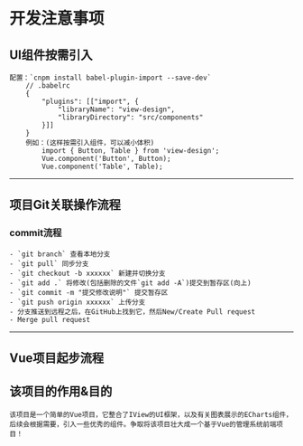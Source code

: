 # 开发注意事项
## UI组件按需引入
    配置：`cnpm install babel-plugin-import --save-dev`
        // .babelrc
        {
            "plugins": [["import", {
                "libraryName": "view-design",
                "libraryDirectory": "src/components"
            }]]
        }
        例如：(这样按需引入组件，可以减小体积)
            import { Button, Table } from 'view-design';
            Vue.component('Button', Button);
            Vue.component('Table', Table);
-----
## 项目Git关联操作流程
### commit流程
    - `git branch` 查看本地分支
    - `git pull` 同步分支
    - `git checkout -b xxxxxx` 新建并切换分支
    - `git add .` 将修改(包括删除的文件`git add -A`)提交到暂存区(向上)
    - `git commit -m "提交修改说明"` 提交暂存区
    - `git push origin xxxxxx` 上传分支
    - 分支推送到远程之后，在GitHub上找到它，然后New/Create Pull request
    - Merge pull request

-----
## Vue项目起步流程

## 该项目的作用&目的
    该项目是一个简单的Vue项目，它整合了IView的UI框架，以及有关图表展示的ECharts组件，后续会根据需要，引入一些优秀的组件。争取将该项目壮大成一个基于Vue的管理系统前端项目！